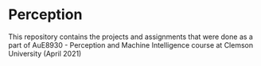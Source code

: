 # Perception
This repository contains the projects and assignments that were done as a part of AuE8930 - Perception and Machine Intelligence course at Clemson University (April 2021)
